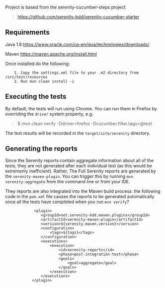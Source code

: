 Project is based from the serenity-cucumber-steps project 
 > https://github.com/serenity-bdd/serenity-cucumber-starter

## Requirements
Java 1.8
https://www.oracle.com/ca-en/java/technologies/downloads/

Maven
https://maven.apache.org/install.html

Once installed do the following:
``` 
    1. Copy the settings.xml file to your .m2 directory from /src/test/resources
    2. Run mvn clean install -i
 ```



## Executing the tests

By default, the tests will run using Chrome. You can run them in Firefox by overriding the `driver` system property, e.g.

> $ mvn clean verify -Ddriver=firefox -Dcucumber.filter.tags=@test


The test results will be recorded in the `target/site/serenity` directory.

## Generating the reports
Since the Serenity reports contain aggregate information about all of the tests, they are not generated after each individual test (as this would be extremenly inefficient). Rather, The Full Serenity reports are generated by the `serenity-maven-plugin`. You can trigger this by running `mvn serenity:aggregate` from the command line or from your IDE.

They reports are also integrated into the Maven build process: the following code in the `pom.xml` file causes the reports to be generated automatically once all the tests have completed when you run `mvn verify`?

```
             <plugin>
                <groupId>net.serenity-bdd.maven.plugins</groupId>
                <artifactId>serenity-maven-plugin</artifactId>
                <version>${serenity.maven.version}</version>
                <configuration>
                    <tags>${tags}</tags>
                </configuration>
                <executions>
                    <execution>
                        <id>serenity-reports</id>
                        <phase>post-integration-test</phase>
                        <goals>
                            <goal>aggregate</goal>
                        </goals>
                    </execution>
                </executions>
            </plugin>
```
